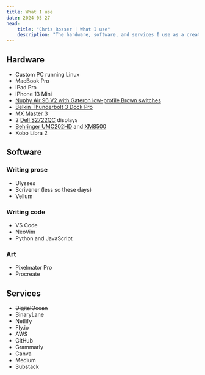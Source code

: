 ```yaml
---
title: What I use
date: 2024-05-27
head:
    title: "Chris Rosser | What I use"
    description: "The hardware, software, and services I use as a creative writer and developer."
---
```


## Hardware

* Custom PC running Linux
* MacBook Pro
* iPad Pro
* iPhone 13 Mini
* [Nuphy Air 96 V2 with Gateron low-profile Brown switches](https://amzn.to/3wP0hPS)
* [Belkin Thunderbolt 3 Dock Pro](https://amzn.to/3QZVstM)
* [MX Master 3](https://amzn.to/4dXkUKd)
* 2 [Dell S2722QC](https://amzn.to/4dXE82A) displays
* [Behringer UMC202HD](https://amzn.to/4ea8mj5) and [XM8500](https://amzn.to/3wSMV58)
* Kobo Libra 2

## Software

### Writing prose

* Ulysses
* Scrivener (less so these days)
* Vellum

### Writing code

* VS Code
* NeoVim
* Python and JavaScript

### Art

* Pixelmator Pro
* Procreate

## Services

* ~~DigitalOcean~~
* BinaryLane
* Netlify
* Fly.io
* AWS
* GitHub
* Grammarly
* Canva
* Medium
* Substack